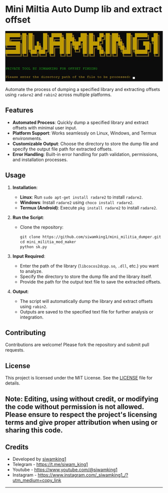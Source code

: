 # Mini Miltia Auto Dump lib and extract offset

![Banner](images.jpeg)

Automate the process of dumping a specified library and extracting offsets using `radare2` and `rabin2` across multiple platforms.

## Features

- **Automated Process**: Quickly dump a specified library and extract offsets with minimal user input.
- **Platform Support**: Works seamlessly on Linux, Windows, and Termux environments.
- **Customizable Output**: Choose the directory to store the dump file and specify the output file path for extracted offsets.
- **Error Handling**: Built-in error handling for path validation, permissions, and installation processes.

## Usage

1. **Installation**:
   - **Linux**: Run `sudo apt-get install radare2` to install `radare2`.
   - **Windows**: Install `radare2` using `choco install radare2`.
   - **Termux (Android)**: Execute `pkg install radare2` to install `radare2`.

2. **Run the Script**:
   - Clone the repository:
     ```
     git clone https://github.com/siwamking1/mini_militia_dumper.git
     cd mini_militia_mod_maker
     python sk.py
     ```
   
3. **Input Required**:
   - Enter the path of the library (`libcocos2dcpp.so`, `.dll`, etc.) you want to analyze.
   - Specify the directory to store the dump file and the library itself.
   - Provide the path for the output text file to save the extracted offsets.

4. **Output**:
   - The script will automatically dump the library and extract offsets using `rabin2`.
   - Outputs are saved to the specified text file for further analysis or integration.

## Contributing

Contributions are welcome! Please fork the repository and submit pull requests.

## License

This project is licensed under the MIT License. See the [LICENSE](LICENSE) file for details.

## Note: Editing, using without credit, or modifying the code without permission is not allowed. Please ensure to respect the project's licensing terms and give proper attribution when using or sharing this code.

## Credits

- Developed by [siwamking1](https://github.com/siwam-king1)
- Telegram - https://t.me/siwam_king1
- Youtube - https://www.youtube.com/@siwamking1
- Instagram - https://www.instagram.com/_siwamking1_/?utm_medium=copy_link

---

